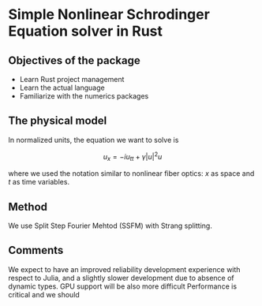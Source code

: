# Simple Nonlinear Schrodinger Equation solver in Rust
## Objectives of the package
- Learn Rust project management 
- Learn the actual language
- Familiarize with the numerics packages

## The physical model
In normalized units, the equation we want to solve is 
```math
u_x = -iu_{tt}+\gamma|u|^2u 
```
where we used the notation similar to nonlinear fiber optics: $x$ as space and $t$ as time variables.

## Method
We use Split Step Fourier Mehtod (SSFM) with Strang splitting.
## Comments
We expect to have an improved reliability development experience with respect to Julia,
and a slightly slower development due to absence of dynamic types.
GPU support will be also more difficult
Performance is critical and we should  

